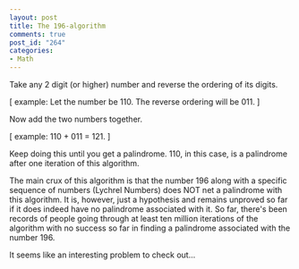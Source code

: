 ```yaml
--- 
layout: post
title: The 196-algorithm
comments: true
post_id: "264"
categories:
- Math
---
```

Take any 2 digit (or higher) number and reverse the ordering of its digits.

[ example: Let the number be 110.  The reverse ordering will be 011. ]

Now add the two numbers together.

[ example: 110 + 011 = 121. ]

Keep doing this until you get a palindrome.  110, in this case, is a palindrome after one iteration of this algorithm.

The main crux of this algorithm is that the number 196 along with a specific sequence of numbers (Lychrel Numbers) does NOT net a palindrome with this algorithm.  It is, however, just a hypothesis and remains unproved so far if it does indeed have no palindrome associated with it.  So far, there's been records of people going through at least ten million iterations of the algorithm with no success so far in finding a palindrome associated with the number 196.

It seems like an interesting problem to check out...
